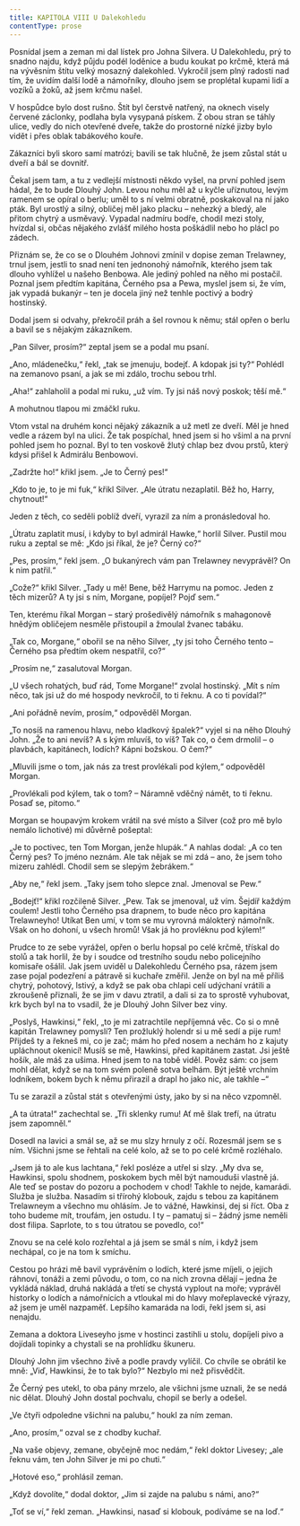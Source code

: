 ```yaml
---
title: KAPITOLA VIII U Dalekohledu
contentType: prose
---
```


<section>

Posnídal jsem a zeman mi dal lístek pro Johna Silvera. U Dalekohledu, prý to snadno najdu, když půjdu podél loděnice a budu koukat po krčmě, která má na vývěsním štítu velký mosazný dalekohled. Vykročil jsem plný radosti nad tím, že uvidím další lodě a námořníky, dlouho jsem se proplétal kupami lidí a vozíků a žoků, až jsem krčmu našel.

V hospůdce bylo dost rušno. Štít byl čerstvě natřený, na oknech visely červené záclonky, podlaha byla vysypaná pískem. Z obou stran se táhly ulice, vedly do nich otevřené dveře, takže do prostorné nízké jizby bylo vidět i přes oblak tabákového kouře.

Zákazníci byli skoro samí matrózi; bavili se tak hlučně, že jsem zůstal stát u dveří a bál se dovnitř.

Čekal jsem tam, a tu z vedlejší místnosti někdo vyšel, na první pohled jsem hádal, že to bude Dlouhý John. Levou nohu měl až u kyčle uříznutou, levým ramenem se opíral o berlu; uměl to s ní velmi obratně, poskakoval na ní jako pták. Byl urostlý a silný, obličej měl jako placku – nehezký a bledý, ale přitom chytrý a usměvavý. Vypadal nadmíru bodře, chodil mezi stoly, hvízdal si, občas nějakého zvlášť milého hosta poškádlil nebo ho plácl po zádech.

Přiznám se, že co se o Dlouhém Johnovi zmínil v dopise zeman Trelawney, trnul jsem, jestli to snad není ten jednonohý námořník, kterého jsem tak dlouho vyhlížel u našeho Benbowa. Ale jediný pohled na něho mi postačil. Poznal jsem předtím kapitána, Černého psa a Pewa, myslel jsem si, že vím, jak vypadá bukanýr – ten je docela jiný než tenhle poctivý a bodrý hostinský.

Dodal jsem si odvahy, překročil práh a šel rovnou k němu; stál opřen o berlu a bavil se s nějakým zákazníkem.

„Pan Silver, prosím?“ zeptal jsem se a podal mu psaní.

„Ano, mládenečku,“ řekl, „tak se jmenuju, bodejť. A kdopak jsi ty?“ Pohlédl na zemanovo psaní, a jak se mi zdálo, trochu sebou trhl.

„Aha!“ zahlaholil a podal mi ruku, „už vím. Ty jsi náš nový poskok; těší mě.“

A mohutnou tlapou mi zmáčkl ruku.

Vtom vstal na druhém konci nějaký zákazník a už metl ze dveří. Měl je hned vedle a rázem byl na ulici. Že tak pospíchal, hned jsem si ho všiml a na první pohled jsem ho poznal. Byl to ten voskově žlutý chlap bez dvou prstů, který kdysi přišel k Admirálu Benbowovi.

„Zadržte ho!“ křikl jsem. „Je to Černý pes!“

„Kdo to je, to je mi fuk,“ křikl Silver. „Ale útratu nezaplatil. Běž ho, Harry, chytnout!“

Jeden z těch, co seděli poblíž dveří, vyrazil za ním a pronásledoval ho.

„Útratu zaplatit musí, i kdyby to byl admirál Hawke,“ horlil Silver. Pustil mou ruku a zeptal se mě: „Kdo jsi říkal, že je? Černý co?“

„Pes, prosím,“ řekl jsem. „O bukanýrech vám pan Trelawney nevyprávěl? On k nim patřil.“

„Cože?“ křikl Silver. „Tady u mě! Bene, běž Harrymu na pomoc. Jeden z těch mizerů? A ty jsi s ním, Morgane, popíjel? Pojď sem.“

Ten, kterému říkal Morgan – starý prošedivělý námořník s mahagonově hnědým obličejem nesměle přistoupil a žmoulal žvanec tabáku.

„Tak co, Morgane,“ obořil se na něho Silver, „ty jsi toho Černého tento – Černého psa předtím okem nespatřil, co?“

„Prosím ne,“ zasalutoval Morgan.

„U všech rohatých, buď rád, Tome Morgane!“ zvolal hostinský. „Mít s ním něco, tak jsi už do mé hospody nevkročil, to ti řeknu. A co ti povídal?“

„Ani pořádně nevím, prosím,“ odpověděl Morgan.

„To nosíš na ramenou hlavu, nebo kladkový špalek?“ vyjel si na něho Dlouhý John. „Že to ani nevíš? A s kým mluvíš, to víš? Tak co, o čem drmolil – o plavbách, kapitánech, lodích? Kápni božskou. O čem?“

„Mluvili jsme o tom, jak nás za trest provlékali pod kýlem,“ odpověděl Morgan.

„Provlékali pod kýlem, tak o tom? – Náramně vděčný námět, to ti řeknu. Posaď se, pitomo.“

Morgan se houpavým krokem vrátil na své místo a Silver (což pro mě bylo nemálo lichotivé) mi důvěrně pošeptal:

„Je to poctivec, ten Tom Morgan, jenže hlupák.“ A nahlas dodal: „A co ten Černý pes? To jméno neznám. Ale tak nějak se mi zdá – ano, že jsem toho mizeru zahlédl. Chodil sem se slepým žebrákem.“

„Aby ne,“ řekl jsem. „Taky jsem toho slepce znal. Jmenoval se Pew.“

„Bodejť!“ křikl rozčileně Silver. „Pew. Tak se jmenoval, už vím. Šejdíř každým coulem! Jestli toho Černého psa drapnem, to bude něco pro kapitána Trelawneyho! Utíkat Ben umí, v tom se mu vyrovná málokterý námořník. Však on ho dohoní, u všech hromů! Však já ho provléknu pod kýlem!“

Prudce to ze sebe vyrážel, opřen o berlu hopsal po celé krčmě, třískal do stolů a tak horlil, že by i soudce od trestního soudu nebo policejního komisaře ošálil. Jak jsem uviděl u Dalekohledu Černého psa, rázem jsem zase pojal podezření a pátravě si kuchaře změřil. Jenže on byl na mě příliš chytrý, pohotový, lstivý, a když se pak oba chlapi celí udýchaní vrátili a zkroušeně přiznali, že se jim v davu ztratil, a dali si za to sprostě vyhubovat, krk bych byl na to vsadil, že je Dlouhý John Silver bez viny.

„Poslyš, Hawkinsi,“ řekl, „to je mi zatrachtile nepříjemná věc. Co si o mně kapitán Trelawney pomyslí? Ten prožluklý holendr si u mě sedí a pije rum! Přijdeš ty a řekneš mi, co je zač; mám ho před nosem a nechám ho z kajuty upláchnout okenicí! Musíš se mě, Hawkinsi, před kapitánem zastat. Jsi ještě hošík, ale máš za ušima. Hned jsem to na tobě viděl. Pověz sám: co jsem mohl dělat, když se na tom svém poleně sotva belhám. Být ještě vrchním lodníkem, bokem bych k němu přirazil a drapl ho jako nic, ale takhle –“

Tu se zarazil a zůstal stát s otevřenými ústy, jako by si na něco vzpomněl.

„A ta útrata!“ zachechtal se. „Tři sklenky rumu! Ať mě šlak trefí, na útratu jsem zapomněl.“

Dosedl na lavici a smál se, až se mu slzy hrnuly z očí. Rozesmál jsem se s ním. Všichni jsme se řehtali na celé kolo, až se to po celé krčmě rozléhalo.

„Jsem já to ale kus lachtana,“ řekl posléze a utřel si slzy. „My dva se, Hawkinsi, spolu shodnem, poskokem bych měl být namouduši vlastně já. Ale teď se postav do pozoru a pochodem v chod! Takhle to nejde, kamarádi. Služba je služba. Nasadím si třírohý klobouk, zajdu s tebou za kapitánem Trelawneym a všechno mu ohlásím. Je to vážné, Hawkinsi, dej si říct. Oba z toho budeme mít, troufám, jen ostudu. I ty – pamatuj si – žádný jsme neměli dost filipa. Saprlote, to s tou útratou se povedlo, co!“

Znovu se na celé kolo rozřehtal a já jsem se smál s ním, i když jsem nechápal, co je na tom k smíchu.

Cestou po hrázi mě bavil vyprávěním o lodích, které jsme míjeli, o jejich ráhnoví, tonáži a zemi původu, o tom, co na nich zrovna dělají – jedna že vykládá náklad, druhá nakládá a třetí se chystá vyplout na moře; vyprávěl historky o lodích a námořnících a vtloukal mi do hlavy mořeplavecké výrazy, až jsem je uměl nazpaměť. Lepšího kamaráda na lodi, řekl jsem si, asi nenajdu.

Zemana a doktora Liveseyho jsme v hostinci zastihli u stolu, dopíjeli pivo a dojídali topinky a chystali se na prohlídku škuneru.

Dlouhý John jim všechno živě a podle pravdy vylíčil. Co chvíle se obrátil ke mně: „Viď, Hawkinsi, že to tak bylo?“ Nezbylo mi než přisvědčit.

Že Černý pes utekl, to oba pány mrzelo, ale všichni jsme uznali, že se nedá nic dělat. Dlouhý John dostal pochvalu, chopil se berly a odešel.

„Ve čtyři odpoledne všichni na palubu,“ houkl za ním zeman.

„Ano, prosím,“ ozval se z chodby kuchař.

„Na vaše objevy, zemane, obyčejně moc nedám,“ řekl doktor Livesey; „ale řeknu vám, ten John Silver je mi po chuti.“

„Hotové eso,“ prohlásil zeman.

„Když dovolíte,“ dodal doktor, „Jim si zajde na palubu s námi, ano?“

„Toť se ví,“ řekl zeman. „Hawkinsi, nasaď si klobouk, podíváme se na loď.“

</section>

[^1]: Matróz – námořník. _Pozn. red._

[^2]: Klnout – klít, nadávat. _Pozn. red._

[^3]: Švadronit – rychle drmolivě mluvit. _Pozn. red._

[^4]: Sešlý, vetchý. _Pozn. red._

[^5]: Smotaný žvýkací tabák. _Pozn. red._

[^6]: Nádoba na uchovávání troudu, tj. suché, snadno zápalné látky. _Pozn. red._

[^7]: Přístroj k určování místa podle polohy hvězd. _Pozn. red._

[^8]: Kyvadlové hodiny. _Pozn. red._

[^9]: Dovětek, dodatek. _Pozn. red._

[^10]: Kloun – mohutná špičatá zbraň umístěná pod čarou ponoru na přídi. Svým hrotem sloužila k proražení boku nepřátelské lodi. _Pozn. red._

[^11]: Šalupa – dlouhý člun určený k dopravě mezi kotvící lodí a břehem. _Pozn. red._

[^12]: Staré přísloví (15. stol.), „kdo chodí kolem močálu, bažiny, ten se nachladí“, tj. nelze jednat nečestně bez následků. _Pozn. red._

[^13]: Parduna – součást pevného lanoví, zadní a postranní lano slouží k výstuze stěžňů a čnělek. _Pozn. red._

[^14]: Jola – otevřený sportovní člun s plachtami. _Pozn. red._

[^15]: Zábradlí, ohrazení. _Pozn. red._

[^16]: Brzo bylo vzbouřenců jen osm, námořník ze škuneru, postřelený panem Trelawneyem, ještě ten večer zranění podlehl. Ti, co zůstali, se to ovšem dověděli až později.

[^17]: Kosatka – trojúhelníková plachta nad přídí lodi. _Pozn. red._

[^18]: Stěh – lano spojující stěžeň s trupem a zajišťující jeho lepší stabilitu. _Pozn. red_.

[^19]: Fidibus – papírovýsmotek, jímž se podpaluje dýmka nebo svíčka. _Pozn. red_.

[^20]: Cvičit na povel. _Pozn. red_.

[^21]: Mlýnské kameny. _Pozn. red._
